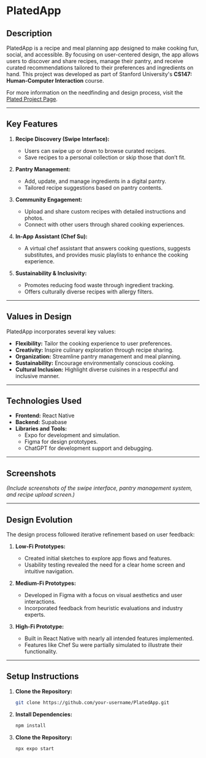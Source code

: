 # PlatedApp

## Description
PlatedApp is a recipe and meal planning app designed to make cooking fun, social, and accessible. By focusing on user-centered design, the app allows users to discover and share recipes, manage their pantry, and receive curated recommendations tailored to their preferences and ingredients on hand. This project was developed as part of Stanford University's **CS147: Human-Computer Interaction** course.

For more information on the needfinding and design process, visit the [Plated Project Page](https://hci.stanford.edu/courses/cs147/2024/au/projects/Design-for-Healthy-Behaviors/Plated/).

---

## Key Features
1. **Recipe Discovery (Swipe Interface):**
   - Users can swipe up or down to browse curated recipes.
   - Save recipes to a personal collection or skip those that don’t fit.

2. **Pantry Management:**
   - Add, update, and manage ingredients in a digital pantry.
   - Tailored recipe suggestions based on pantry contents.

3. **Community Engagement:**
   - Upload and share custom recipes with detailed instructions and photos.
   - Connect with other users through shared cooking experiences.

4. **In-App Assistant (Chef Su):**
   - A virtual chef assistant that answers cooking questions, suggests substitutes, and provides music playlists to enhance the cooking experience.

5. **Sustainability & Inclusivity:**
   - Promotes reducing food waste through ingredient tracking.
   - Offers culturally diverse recipes with allergy filters.

---

## Values in Design
PlatedApp incorporates several key values:
- **Flexibility:** Tailor the cooking experience to user preferences.
- **Creativity:** Inspire culinary exploration through recipe sharing.
- **Organization:** Streamline pantry management and meal planning.
- **Sustainability:** Encourage environmentally conscious cooking.
- **Cultural Inclusion:** Highlight diverse cuisines in a respectful and inclusive manner.

---

## Technologies Used
- **Frontend:** React Native
- **Backend:** Supabase
- **Libraries and Tools:** 
  - Expo for development and simulation.
  - Figma for design prototypes.
  - ChatGPT for development support and debugging.

---

## Screenshots
*(Include screenshots of the swipe interface, pantry management system, and recipe upload screen.)*

---

## Design Evolution
The design process followed iterative refinement based on user feedback:
1. **Low-Fi Prototypes:**
   - Created initial sketches to explore app flows and features.
   - Usability testing revealed the need for a clear home screen and intuitive navigation.

2. **Medium-Fi Prototypes:**
   - Developed in Figma with a focus on visual aesthetics and user interactions.
   - Incorporated feedback from heuristic evaluations and industry experts.

3. **High-Fi Prototype:**
   - Built in React Native with nearly all intended features implemented.
   - Features like Chef Su were partially simulated to illustrate their functionality.

---

## Setup Instructions
1. **Clone the Repository:**
   ```bash
   git clone https://github.com/your-username/PlatedApp.git
2. **Install Dependencies:**
   ```bash
   npm install
3. **Clone the Repository:**
   ```bash
   npx expo start
   

